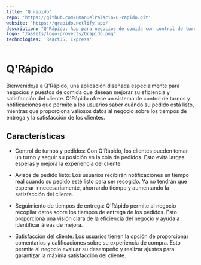 ```yaml
---
title: 'Q´rapido'
repo: 'https://github.com/EmanuelPalacio/Q-rapido.git'
website: 'https://qrapido.netlify.app/'
description: "Q'Rápido: App para negocios de comida con control de turnos y notificaciones. Mejora eficiencia, satisfacción y obtén datos clave para optimizar tu negocio."
logo: '/assets/logo-proyects/Qrapido.png'
technologies: 'ReactJS, Express'
---
```


# Q'Rápido

Bienvenido/a a Q'Rápido, una aplicación diseñada especialmente para negocios y puestos de comida que desean mejorar su eficiencia y satisfacción del cliente. Q'Rápido ofrece un sistema de control de turnos y notificaciones que permite a los usuarios saber cuándo su pedido está listo, mientras que proporciona valiosos datos al negocio sobre los tiempos de entrega y la satisfacción de los clientes.

## Características

- Control de turnos y pedidos: Con Q'Rápido, los clientes pueden tomar un turno y seguir su posición en la cola de pedidos. Esto evita largas esperas y mejora la experiencia del cliente.

- Avisos de pedido listo: Los usuarios recibirán notificaciones en tiempo real cuando su pedido esté listo para ser recogido. Ya no tendrán que esperar innecesariamente, ahorrando tiempo y aumentando la satisfacción del cliente.

- Seguimiento de tiempos de entrega: Q'Rápido permite al negocio recopilar datos sobre los tiempos de entrega de los pedidos. Esto proporciona una visión clara de la eficiencia del negocio y ayuda a identificar áreas de mejora.

- Satisfacción del cliente: Los usuarios tienen la opción de proporcionar comentarios y calificaciones sobre su experiencia de compra. Esto permite al negocio evaluar su desempeño y realizar ajustes para garantizar la máxima satisfacción del cliente.
